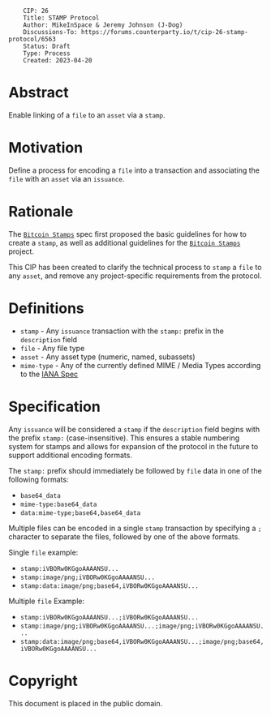         CIP: 26
        Title: STAMP Protocol
        Author: MikeInSpace & Jeremy Johnson (J-Dog)
        Discussions-To: https://forums.counterparty.io/t/cip-26-stamp-protocol/6563
        Status: Draft
        Type: Process
        Created: 2023-04-20

# Abstract
Enable linking of a `file` to an `asset` via a `stamp`.

# Motivation
Define a process for encoding a `file` into a transaction and associating the `file` with an `asset` via an `issuance`.

# Rationale
The [`Bitcoin Stamps`](https://github.com/mikeinspace/stamps/blob/main/BitcoinStamps.md) spec  first proposed the basic guidelines for how to create a `stamp`, as well as additional guidelines for the [`Bitcoin Stamps`](https://stampchain.io) project.

This CIP has been created to clarify the technical process to `stamp` a `file` to any `asset`, and remove any project-specific requirements from the protocol.

# Definitions

- `stamp` -  Any `issuance` transaction with the `stamp:` prefix in the `description` field
- `file` - Any file type 
- `asset` - Any asset type (numeric, named, subassets)
- `mime-type` - Any of the currently defined MIME / Media Types according to the [IANA Spec](https://www.iana.org/assignments/media-types/media-types.xhtml)

# Specification
Any `issuance` will be considered a `stamp` if the `description` field begins with the prefix `stamp:` (case-insensitive). This ensures a stable numbering system for stamps and allows for expansion of the protocol in the future to support additional encoding formats.

The `stamp:` prefix should immediately be followed by `file` data in one of the following formats:
- `base64_data`
- `mime-type:base64_data`
- `data:mime-type;base64,base64_data`

Multiple files can be encoded in a single `stamp` transaction by specifying a `;` character to separate the files, followed by one of the above formats. 

Single `file` example:

- `stamp:iVBORw0KGgoAAAANSU...`
- `stamp:image/png;iVBORw0KGgoAAAANSU...`
- `stamp:data:image/png;base64,iVBORw0KGgoAAAANSU...`

Multiple `file` Example:

- `stamp:iVBORw0KGgoAAAANSU...;iVBORw0KGgoAAAANSU...`
- `stamp:image/png;iVBORw0KGgoAAAANSU...;image/png;iVBORw0KGgoAAAANSU...`
- `stamp:data:image/png;base64,iVBORw0KGgoAAAANSU...;image/png;base64,iVBORw0KGgoAAAANSU...`


# Copyright
This document is placed in the public domain.